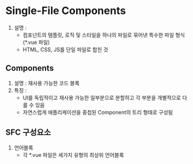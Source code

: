 # Single-File Components

1. 설명 :
    - 컴포넌트의 템플릿, 로직 및 스타일을 하나의 파일로 묶어낸 특수한 파일 형식 (*.vue 파일)
    - HTML, CSS, JS를 단일 파일로 합친 것

## Components

1. 설명 : 재사용 가능한 코드 블록
2. 특징 :
    - UI를 독립적이고 재사용 가능한 일부분으로 분할하고 각 부분을 개별적으로 다를 수 있음
    - 자연스럽게 애플리케이션을 중첩된 Component의 트리 형태로 구성됨

## SFC 구성요소

1. 언어블록
    - 각 *.vue 파일은 세가지 유형의 최상위 언어블록 <template>, <script>, <style>로 구성됨
    - 언어 블록의 작성 순서는 상관 없음
        - 일반적으로 template → script → stype 순서로 작성
2. `<template>` 블록
    - 각 vue 파일은 최상위 template 블록을 하나만 포함 가능
3. `<script setup>` 블록
    - 각 vue 파일은 `<script setup>` 블럭을 하나만 포함할 수 있음
        - 일반 <script>는 제외
    - 컴포넌트의 setup() 함수로 사용되며 컴포넌트의 각 인스턴스에 대해 실행
    - 변수 및 함수는 동일한 컴포넌트의 템플릿에서 자동으로 사용 가능
4. `<style scoped>` 블록
    - vue 파일에는 여러 <style> 태그가 포함될 수 있음
    - scoped가 지정되면 CSS는 현재 컴포넌트에만 적용됨
        - 부모 컴포넌트의 스타일이 자식 컴포넌트로 유출되지 않음
        - 자식 컴포넌트의 최상위 요소는 부모 CSS와 본인 CSS 모두에게서 영향을 받음
            - 자식 컴포넌트의 최상위 요소는 부모에서 사용되기 때문
            - → 이는 부모가 레이아웃 목적으로 자식 컴포넌트 최상위 요소의 스타일을 지정할 수 있도록 의도적으로 설계된 것
5. 컴포넌트 사용하기
    - Vue SFC는 일반적인 방법으로 실행할 수 없으며 컴파일러를 통해 컴파일 된 후 빌드 되어야 함
    - Vite와 같은 공식 빌드 도구를 사용

# SFC build tool

## Vite

1. 설명 :
    - 프론트 엔드 개발 도구
    - 빠른 개발 환경을 위한 빌드 도구와 개발 서버를 제공
2. Build :
    - 프로젝트의 소스 코드를 최적화하고 번들링하여(묶어) 배포할 수 있는 형식으로 변환하는 과정
    - 개발 중 사용되는 여러 소스 파일 및 리소스(JavaScript, CSS, 이미지 등)를 최적화된 형태로 조합하여 최종 소프트웨어 제품을 생성하는 것

## Vue Project

1. 생성
    - Vue Project (Application) 생성 (Vite 기반 빌드)
        
        ```bash
        $ npm create vue@latest
        ```
        
    - 프로젝트 폴더이동
    - 패키지 설치
        
        ```bash
        $ npm install
        ```
        
        - node_modules 파일, packagelock.json 생성
    - Vue 프로젝트 서버 실행
        
        ```bash
        $ npm run dev
        ```
        

## NPM Node Package Manager

1. 설명 :
    - Node.js 패키지 관리자
2. Node.js 영향 :
    - 기존 브라우저 안에서만 동작할 수 있었던 JavaScript를 브라우저가 아닌 서버 측에서도 실행할 수 있게 함
        - 프론트엔드와 백엔드에서 동일한 언어로 개발할 수 있게 됨
    - NPM을 활용하여 수많은 오픈소스 패키지와 라이브러리를 제공하여 개발자들이 손쉽게 코드를 공유하고 재사용할 수 있게 함

### 모듈과 번들러

1. Module :
    - 설명 : 프로그램을 구성하는 독립적인 코드 블록 (.js 파일)
    - 필요성 :
        - 개발하는 애플리케이션의 크기가 커지고 복잡해지면서 파일 하나에 모든 기능을 담기가 어려워짐
        - 자연스레 파일을 여러 개로 분리하여 관리를 하게 됨 → 분리된 각 파일이 모듈
    - 한계 :
        - 애플리케이션 발전 → 모듈 개수 증가
        - 모듈 간의 의존성이 깊어짐 → 문제의 원인이 어떤 모듈 간인지 파악 어려움
        - 따라서 이 의존성 문제를 해결하기 위한 도구가 필요 → Bundler
2. Bundler :
    - 여러 모듈과 파일을 하나(혹은 여러 개)의 번들로 묶어 최적화하여 애플리케이션에서 사용할 수 있게 만들어주는 도구
    - 역할 :
        - 의존성 관리, 코드 최적화, 리소스 관리 등
        - Bundler가 하는 작업 → Bunding
        - Vite는 Rollup이라는 Bundler를 사용하며 개발자가 별도로 기타 환경설정에 신경쓰지 않도록 모두 설정해두고 있음

## Vue Project 구조

### node_modules

1. 설명 :
    - Node.js 프로젝트에서 사용되는 외부 패키지들이 저장되는 디렉토리
    - 프로젝트의 의존성 모듈을 저장하고 관리하는 공간
    - 프로젝트가 실행될 때 필요한 라이브러리와 패키지들을 포함
    - .gitignore에 작성됨

### package-lock.json

1. 설명 :
    - 패키지들의 실제 설치 버전, 의존성 관계, 하위 패키지 등을 포함하여 패키지 설치에 필요한 모든 정보를 포함
    - 패키지들의 정확한 버전을 보장하여, 여러 개발자가 협업하거나 서버 환경에서 일관성 있는 의존성을 유지하는 데 도움을 줌
    - npm install 명령을 통해 패키지를 설치할 때, 명시된 버전과 의존성을 기반으로 설치

### package.json

1. 설명 :
    - 프로젝트의 메타 정보와 의존성 패키지 목록을 포함
    - 프로젝트의 이름, 버전, 작성자, 라이센스 등과 같은 메타 정보를 정의
    - package_lock.json과 함께 프로젝트의 의존성을 관리하고, 버전 충돌 및 일관성을 유지하는 역할

### public 디렉토리

1. 설명 :
    - 주로 아래와 같은 정적 파일을 위치 시킴
        - 소스코드에서 참조되지 않는
        - 항상 같은 이름을 갖는
        - import 할 필요 없는
    - 항상 root 절대 경로를 사용하여 참조
        - public/icon.png는 소스코드에서 /icon.png로 참조할 수 있음

### src 디렉토리

1. 설명 :
    - 프로젝트의 주요 소스 코드를 포함하는 곳
    - 컴포넌트, 스타일, 라우팅, 프로젝트의 핵심 코드를 관리
2. src/assets
    - 프로젝트 내에서 사용되는 자원 (이미지, 폰트, 스타일 시트 등)을 관리
    - 컴포넌트 자체에서 참조하는 내부 파일을 저장하는데 사용
    - 컴포넌트가 아닌 곳에서는 public 디렉토리에 위치한 파일을 사용
3. src/components
    - Vue 컴포넌트들을 작성하는 곳
4. src/App.vue
    - Vue 앱의 최상단 Root 컴포넌트
    - 다른 하위 컴포넌트들을 포함
    - 애플리케이션 전체의 레이아웃과 공통적인 요소를 정의
5. src/main.js
    - Vue 인스턴스를 생성하고 애플리케이션을 초기화하는 역할
    - 필요한 라이브러리를 import 하고 전역 설정을 수행

### index.html

1. 설명 :
    - Vue 앱의 기본 HTML 파일
    - 앱의 진입점 (entry point)
    - Root 컴포넌트인 App.vue가 해당 페이지에 마운드(mount) 됨
        - Vue앱이 SPA인 이유
    - 필요한 스타일시트, 스크립트 등의 외부 리소스를 로드할 수 있음 (ex. bootstrap CDN)

### 기타 설정 파일

1. jsconfig.jsom 
    - 컴파일 옵션, 모듈 시스템 등 설정
2. vite.config.js
    - Vite 프로젝트 설정 파일
    - 플로그인, 빌드 옵션, 개발 서버 설정 등

## Vue Component 활용

1. 사전 준비
    - App.vue 제외, 초기에 생성된 모든 컴포넌트 삭제
    - App.vue 코드 초기화
2. 단계 :
    - 컴포넌트 파일 생성
        - 주의 : 모든 컴포넌트에는 최상단 HTML 요소가 작성되는 것이 권장
            - 가독성, 스타일링, 명확한 컴포넌트 구조를 위해 각 컴포넌트에는 최상단 HTML 요소를 작성해야 함 (Single Root Element)
            
            ```html
            <!-- bad -->
            <template>
            	<h2>Heading</h2>
            	<p>Paragraph</p>
            	<p>Paragraph</p>
            </template>
            
            <!-- good -->
            <template>
            	<div>
            		<h2>Heading</h2>
            		<p>Paragraph</p>
            		<p>Paragraph</p>
            	</div.>
            </template>
            ```
            
    - 컴포넌트 등록 (import)
        - App 컴포넌트에 만든 컴포넌트 등록
        
        ```html
        <template>
          <h1>App.vue</h1>
          <MyComponent />
        </template>
        
        <script setup>
        // @ - src를 뜻하는 약어
        import MyComponent from '@/components/MyComponent.vue';
        </script>
        ```
        
3. `@` : `src/`를 뜻하는 약어

### Component 이름 지정 스타일 가이드

1. Component files
    - 각각의 개별 파일
    - PascalCase 아니면 kebab-case
2. Base component names
    - 앞에 Base, App, v 중 하나 붙이기
3. 긴밀하게 결합된 컴포넌트
    - 부모 컴포넌트 명시
        - 부모 컴포넌트 이름 다 쓰기
4. 컴포넌트 이름에서 단어 순서
    - 보편적인 것부터 앞에 쓰기

# Vitual DOM

1. 설명 :
    - 가상의 DOM을 메모리에 저장하고 실제 DOM과 동기화하는 프로그래밍 개념
    - 실제 DOM과의 변경 사항 비교를 통해 변경된 부분만 실제 DOM에 저장하는 방식
    - 웹 애플리케이션의 성능을 향상 시키기 위한 Vue의 내부 렌더링 기술
2. 내부 렌더링 과정
    
    https://vuejs.org/assets/render-pipeline.CwxnH_lZ.png
    
    - 템플릿
    - 렌더 함수 코드
    - 컴포넌트 반응형 상태
    - 가상 DOM 트리
    - 실제 DOM
3. Virtual DOM 패턴의 장점
    - 효율성
        - 실제 DOM 조작을 최소화, 변경된 부분만 업데이트하여 성능을 향상
    - 반응성
        - 데이터의 변경을 감지하고, Virtual DOM을 효율적으로 갱신하여 UI를 자동으로 업데이트
    - 추상화
        - 개발자는 실제 DOM 조작을 Vue에게 맡기고 컴포넌트와 템플릿을 활용하는 추상화된 프로그래밍 방식으로 원하는 UI 구조를 구성하고 관리할 수 있음
4. 주의 사항
    - 실제 DOM에 직접 접근 X → Vue의 ref()와 Lifecycle Hooks 함수를 사용해 간접적으로 접근/조작
        - 직접 DOM 엘리멘트에 접근해야 하는 경우 : ref 속성을 사용하여 특정 DOM 엘리먼트에 직접적인 참조를 얻을 수 있음
            
            ```html
            <template>
              <input ref='input'>
            </template>
            
            <script setup>
            import { ref, onMounted } from 'vue'
            
            // 변수명은 템플릿 ref 값과 일치해야 함
            const input = ref(null)
            
            onMount(() => {
            	console.log(input.value) // <input>
            })
            </script>
            ```